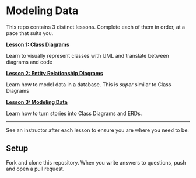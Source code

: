 # Modeling Data

This repo contains 3 distinct lessons.  Complete each of them in order, at a pace that suits you.

**[Lesson 1: Class Diagrams](class-diagrams.md)**

Learn to visually represent classes with UML and translate between diagrams and code

**[Lesson 2: Entity Relationship Diagrams](entity-relationship-diagrams.md)**

Learn how to model data in a database.  This is _super_ similar to Class Diagrams

**[Lesson 3: Modeling Data](modeling-data.md)**

Learn how to turn stories into Class Diagrams and ERDs.

---

See an instructor after each lesson to ensure you are where you need to be.

## Setup

Fork and clone this repository.  When you write answers to questions, push and open a pull request.
